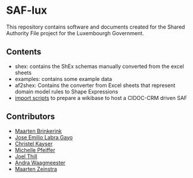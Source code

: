 # SAF-lux

This repository contains software and documents created for the Shared Authority File project for the Luxembourgh Government.

## Contents

- shex: contains the ShEx schemas manually converted from the excel sheets
- examples: contains some example data
- af2shex: Contains the converter from Excel sheets that represent domain model rules to Shape Expressions
- [import scripts](https://github.com/weso/SAF-Lux/tree/main/import_scripts) to prepare a wikibase to host a CIDOC-CRM driven SAF

## Contributors

- [Maarten Brinkerink]()
- [Jose Emilio Labra Gayo](http://labra.weso.es)
- [Christel Kayser]()
- [Michelle Pfeiffer]()
- [Joel Thill]()
- [Andra Waagmeester](https://github.com/andrawaag)
- [Maarten Zeinstra](https://github.com/mzeinstra)
